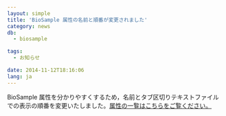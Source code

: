 ```yaml
---
layout: simple
title: 'BioSample 属性の名前と順番が変更されました'
category: news
db:
  - biosample

tags:
  - お知らせ

date: 2014-11-12T18:16:06
lang: ja
---
```


BioSample 属性を分かりやすくするため，名前とタブ区切りテキストファイルでの表示の順番を変更いたしました。<a href="/biosample/attribute.html">属性の一覧はこちらをご覧ください。</a>

